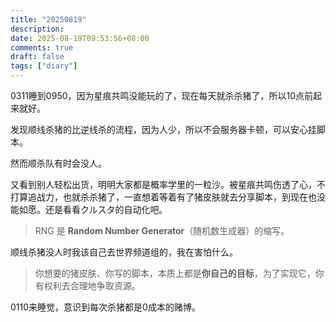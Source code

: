 ```yaml
---
title: "20250819"
description: 
date: 2025-08-19T09:53:56+08:00
comments: true
draft: false
tags: ["diary"]
---
```

0311睡到0950，因为星痕共鸣没能玩的了，现在每天就杀杀猪了，所以10点前起来就好。

发现顺线杀猪的比逆线杀的流程，因为人少，所以不会服务器卡顿，可以安心挂脚本。

然而顺杀队有时会没人。

又看到别人轻松出货，明明大家都是概率学里的一粒沙。被星痕共鸣伤透了心，不打算追战力，也就杀杀猪了，一直想着等着有了猪皮肤就去分享脚本，到现在也没能如愿。还是看看クルスタ的自动化吧。

> RNG 是 **Random Number Generator**（随机数生成器）的缩写。

顺线杀猪没人时我该自己去世界频道组的，我在害怕什么。

> 你想要的猪皮肤、你写的脚本，本质上都是**你自己的目标**，为了实现它，你有权利去合理地争取资源。

0110来睡觉，意识到每次杀猪都是0成本的赌博。
